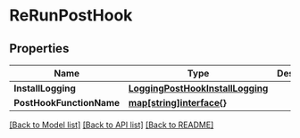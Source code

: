 # ReRunPostHook

## Properties
Name | Type | Description | Notes
------------ | ------------- | ------------- | -------------
**InstallLogging** | [**LoggingPostHookInstallLogging**](LoggingPostHook_InstallLogging.md) |  | [optional] 
**PostHookFunctionName** | [**map[string]interface{}**](map[string]interface{}.md) |  | [optional] 

[[Back to Model list]](../README.md#documentation-for-models) [[Back to API list]](../README.md#documentation-for-api-endpoints) [[Back to README]](../README.md)



